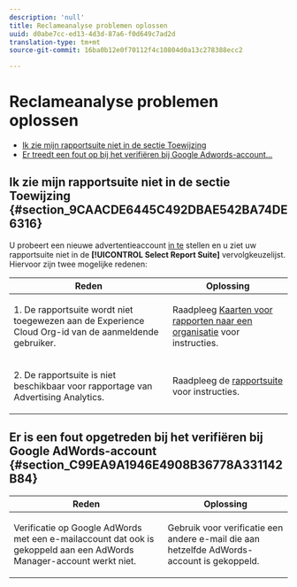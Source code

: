 ```yaml
---
description: 'null'
title: Reclameanalyse problemen oplossen
uuid: d0abe7cc-ed13-4d3d-87a6-f0d649c7ad2d
translation-type: tm+mt
source-git-commit: 16ba0b12e0f70112f4c10804d0a13c278388ecc2

---
```



# Reclameanalyse problemen oplossen

* [Ik zie mijn rapportsuite niet in de sectie Toewijzing](/help/integrate/c-advertising-analytics/c-adanalytics-workflow/aa-troubleshooting.md#section_9CAACDE6445C492DBAE542BA74DE6316)
* [Er treedt een fout op bij het verifiëren bij Google Adwords-account...](/help/integrate/c-advertising-analytics/c-adanalytics-workflow/aa-troubleshooting.md#section_C99EA9A1946E4908B36778A331142B84)

## Ik zie mijn rapportsuite niet in de sectie Toewijzing {#section_9CAACDE6445C492DBAE542BA74DE6316}

U probeert een nieuwe advertentieaccount [in te](/help/integrate/c-advertising-analytics/c-adanalytics-workflow/aa-create-ad-account.md) stellen en u ziet uw rapportsuite niet in de **[!UICONTROL Select Report Suite]** vervolgkeuzelijst. Hiervoor zijn twee mogelijke redenen:

<table id="table_271D7E817B4C44818717A47C3223E592"> 
 <thead> 
  <tr> 
   <th colname="col1" class="entry"> Reden </th> 
   <th colname="col2" class="entry"> Oplossing </th> 
  </tr>
 </thead>
 <tbody> 
  <tr> 
   <td colname="col1"> <p>1. De rapportsuite wordt niet toegewezen aan de Experience Cloud Org-id van de aanmeldende gebruiker. </p> </td> 
   <td colname="col2"> <p>Raadpleeg <a href="https://marketing.adobe.com/resources/help/en_US/mcloud/map-report-suite.html"  > Kaarten voor rapporten naar een organisatie</a> voor instructies. </p> </td> 
  </tr> 
  <tr> 
   <td colname="col1"> <p>2. De rapportsuite is niet beschikbaar voor rapportage van Advertising Analytics. </p> </td> 
   <td colname="col2"> <p>Raadpleeg de <a href="/help/integrate/c-advertising-analytics/c-adanalytics-workflow/aa-provision-rs.md"  > rapportsuite</a> voor instructies. </p> </td> 
  </tr> 
 </tbody> 
</table>

## Er is een fout opgetreden bij het verifiëren bij Google AdWords-account {#section_C99EA9A1946E4908B36778A331142B84}

<table id="table_F1C1192BF40C43CE8600B1BB417A7269"> 
 <thead> 
  <tr> 
   <th colname="col1" class="entry"> Reden </th> 
   <th colname="col2" class="entry"> Oplossing </th> 
  </tr>
 </thead>
 <tbody> 
  <tr> 
   <td colname="col1"> <p>Verificatie op Google AdWords met een e-mailaccount dat ook is gekoppeld aan een AdWords Manager-account werkt niet. </p> </td> 
   <td colname="col2"> <p>Gebruik voor verificatie een andere e-mail die aan hetzelfde AdWords-account is gekoppeld. </p> </td> 
  </tr> 
 </tbody> 
</table>

